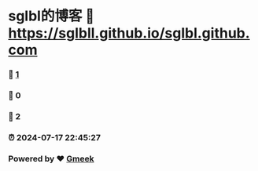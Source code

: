 # sglbl的博客 :link: https://sglbll.github.io/sglbl.github.com 
### :page_facing_up: [1](https://sglbll.github.io/sglbl.github.com/tag.html) 
### :speech_balloon: 0 
### :hibiscus: 2 
### :alarm_clock: 2024-07-17 22:45:27 
### Powered by :heart: [Gmeek](https://github.com/Meekdai/Gmeek)
